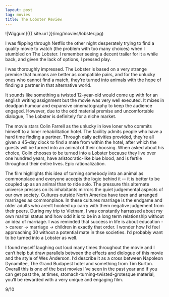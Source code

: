 ```yaml
---
layout: post
tag: movies
title: The Lobster Review
---
```


![Wiggum]({{ site.url }}/img/movies/lobster.jpg)

I was flipping through Netflix the other night desperately trying to find a quality movie to watch (the problem with too many choices) when I stumbled on The Lobster.  I remember seeing a decent trailer for it a while back, and given the lack of options, I pressed play.

I was thoroughly impressed.  The Lobster is based on a very strange premise that humans are better as compatible pairs, and for the unlucky ones who cannot find a match, they‘re turned into animals with the hope of finding a partner in that alternative world.

It sounds like something a twisted 12-year-old would come up with for an english writing assignment but the movie was very well executed.  It mixes in deadpan humour and expansive cinematography to keep the audience engaged.  However, due to the odd material premise and uncomfortable dialogue, The Lobster is definitely for a niche market.

The movie stars Colin Farrell as the unlucky in love loner who commits himself to a loner rehabilitation hotel.  The facility admits people who have a hard time finding a partner.  Through daily activities provided, they're all given a 45-day clock to find a mate from within the hotel, after which the guests will be turned into an animal of their choosing.  When asked about his choice, Colin chooses to be turned into a Lobster because they live over one hundred years, have aristocratic-like blue blood, and is fertile throughout their entire lives.  Epic rationalization.

The film highlights this idea of turning somebody into an animal as commonplace and everyone accepts the logic behind it -- it is better to be coupled up as an animal than to ride solo.  The pressure this alternate universe presses on its inhabitants mirrors the quiet judgemental aspects of our own society.  Cultures outside North America have teen and arranged marriages as commonplace.  In these cultures marriage is the endgame and older adults who aren‘t hooked up carry with them negative judgement from their peers.  During my trip to Vietnam, I was constantly harrassed about my own marital status and how odd it is to be in a long term relationship without an idea of marriage.  I was reminded that success in life is about education -> career -> marriage -> children in exactly that order.  I wonder how I‘d feel approaching 30 without a potential mate in thse societies.  I‘d probably want to be turned into a Lobster as well.

I found myself laughing out loud many times throughout the movie and I can‘t help but draw parallels between the effects and diologue of this movie and the style of Wes Anderson.  I‘d describe it as a cross between Napoleon Dynamitee, The Grand Budapest hotel and something from Tim Burton.  Overall this is one of the best movies I‘ve seen in the past year and if you can get past the, at times, stomach-turning-twisted-grotesque material, you‘ll be rewarded with a very unique and engaging film.  

9/10